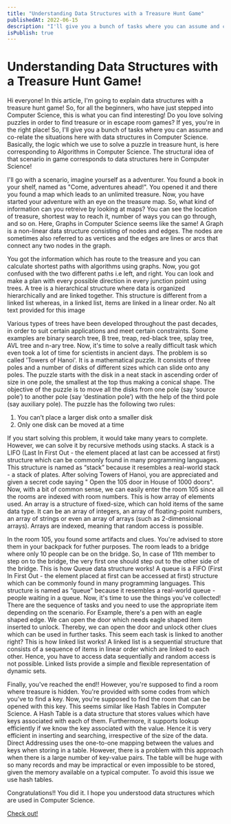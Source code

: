 ```yaml
---
title: "Understanding Data Structures with a Treasure Hunt Game"
publishedAt: 2022-06-15
description: "I'll give you a bunch of tasks where you can assume and co-relate the situations here with data structures in Computer Science."
isPublish: true
---
```

# Understanding Data Structures with a Treasure Hunt Game!

Hi everyone! In this article, I'm going to explain data structures with a treasure hunt game! So, for all the beginners, who have just stepped into Computer Science, this is what you can find interesting!
Do you love solving puzzles in order to find treasure or in escape room games? If yes, you're in the right place! So, I'll give you a bunch of tasks where you can assume and co-relate the situations here with data structures in Computer Science. Basically, the logic which we use to solve a puzzle in treasure hunt, is here corresponding to Algorithms in Computer Science. The structural idea of that scenario in game corresponds to data structures here in Computer Science!


I'll go with a scenario, imagine yourself as a adventurer. You found a book in your shelf, named as "Come, adventures ahead!". You opened it and there you found a map which leads to an unlimited treasure. Now, you have started your adventure with an eye on the treasure map. So, what kind of information can you retreive by looking at maps? You can see the location of treasure, shortest way to reach it, number of ways you can go through, and so on. Here, Graphs in Computer Science seems like the same! A Graph is a non-linear data structure consisting of nodes and edges. The nodes are sometimes also referred to as vertices and the edges are lines or arcs that connect any two nodes in the graph.

You got the information which has route to the treasure and you can calculate shortest paths with algorithms using graphs. Now, you got confused with the two different paths i.e left, and right. You can look and make a plan with every possible direction in every junction point using trees. A tree is a hierarchical structure where data is organized hierarchically and are linked together. This structure is different from a linked list whereas, in a linked list, items are linked in a linear order.
No alt text provided for this image

Various types of trees have been developed throughout the past decades, in order to suit certain applications and meet certain constraints. Some examples are binary search tree, B tree, treap, red-black tree, splay tree, AVL tree and n-ary tree.
Now, it's time to solve a really difficult task which even took a lot of time for scientists in ancient days. The problem is so called 'Towers of Hanoi'. It is a mathematical puzzle. It consists of three poles and a number of disks of different sizes which can slide onto any poles. The puzzle starts with the disk in a neat stack in ascending order of size in one pole, the smallest at the top thus making a conical shape. The objective of the puzzle is to move all the disks from one pole (say ‘source pole’) to another pole (say ‘destination pole’) with the help of the third pole (say auxiliary pole).
The puzzle has the following two rules:
1. You can’t place a larger disk onto a smaller disk 
2. Only one disk can be moved at a time

If you start solving this problem, it would take many years to complete. However, we can solve it by recursive methods using stacks. A stack is a LIFO (Last In First Out - the element placed at last can be accessed at first) structure which can be commonly found in many programming languages. This structure is named as “stack” because it resembles a real-world stack - a stack of plates.
After solving Towers of Hanoi, you are appreciated and given a secret code saying " Open the 105 door in House of 1000 doors". Now, with a bit of common sense, we can easily enter the room 105 since all the rooms are indexed with room numbers. This is how array of elements used. An array is a structure of fixed-size, which can hold items of the same data type. It can be an array of integers, an array of floating-point numbers, an array of strings or even an array of arrays (such as 2-dimensional arrays). Arrays are indexed, meaning that random access is possible.

In the room 105, you found some artifacts and clues. You're advised to store them in your backpack for futher purposes. The room leads to a bridge where only 10 people can be on the bridge. So, In case of 11th member to step on to the bridge, the very first one should step out to the other side of the bridge. This is how Queue data structure works! A queue is a FIFO (First In First Out - the element placed at first can be accessed at first) structure which can be commonly found in many programming languages. This structure is named as “queue” because it resembles a real-world queue - people waiting in a queue.
Now, it's time to use the things you've collected! There are the sequence of tasks and you need to use the appropriate item depending on the scenario. For Example, there's a pen with an eagle shaped edge. We can open the door which needs eagle shaped item inserted to unlock. Thereby, we can open the door and unlock other clues which can be used in further tasks. This seem each task is linked to another right? This is how linked list works! A linked list is a sequential structure that consists of a sequence of items in linear order which are linked to each other. Hence, you have to access data sequentially and random access is not possible. Linked lists provide a simple and flexible representation of dynamic sets.

Finally, you've reached the end!! However, you're supposed to find a room where treasure is hidden. You're provided with some codes from which you've to find a key. Now, you're supposed to find the room that can be opened with this key. This seems similar like Hash Tables in Computer Science. A Hash Table is a data structure that stores values which have keys associated with each of them. Furthermore, it supports lookup efficiently if we know the key associated with the value. Hence it is very efficient in inserting and searching, irrespective of the size of the data. Direct Addressing uses the one-to-one mapping between the values and keys when storing in a table. However, there is a problem with this approach when there is a large number of key-value pairs. The table will be huge with so many records and may be impractical or even impossible to be stored, given the memory available on a typical computer. To avoid this issue we use hash tables.

Congratulations!! You did it. I hope you understood data structures which are used in Computer Science.

[Check out!](https://www.linkedin.com/pulse/understanding-data-structures-treasure-hunt-game-gayatri-vadaparty/)
